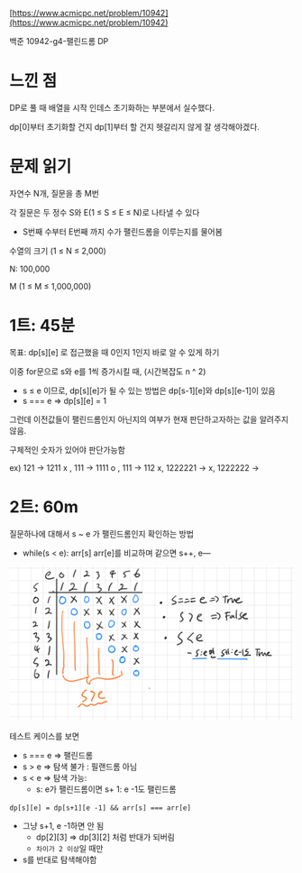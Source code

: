 [https://www.acmicpc.net/problem/10942](https://www.acmicpc.net/problem/10942)

백준 10942-g4-팰린드롬 DP

# 느낀 점

DP로 풀 때 배열을 시작 인데스 초기화하는 부분에서 실수했다.

dp[0]부터 초기화할 건지 dp[1]부터 할 건지 헷갈리지 않게 잘 생각해야겠다.

# 문제 읽기

자연수 N개, 질문을 총 M번

각 질문은 두 정수 S와 E(1 ≤ S ≤ E ≤ N)로 나타낼 수 있다

- S번째 수부터 E번째 까지 수가 팰린드롬을 이루는지를 물어봄

수열의 크기 (1 ≤ N ≤ 2,000)

N: 100,000

M (1 ≤ M ≤ 1,000,000)

# 1트: 45분

목표: dp[s][e] 로 접근했을 때 0인지 1인지 바로 알 수 있게 하기

이중 for문으로 s와 e를 1씩 증가시킬 때, (시간복잡도 n ^ 2)

- s ≤ e 이므로, dp[s][e]가 될 수 있는 방법은 dp[s-1][e]와 dp[s][e-1]이 있음
- s === e ⇒ dp[s][e] = 1

그런데 이전값들이 팰린드롬인지 아닌지의 여부가 현재 판단하고자하는 값을 알려주지 않음.

구체적인 숫자가 있어야 판단가능함

ex) 121 → 1211 x , 111 → 1111 o , 111 → 112 x, 1222221 → x, 1222222 →

# 2트: 60m

질문하나에 대해서 s ~ e 가 팰린드롬인지 확인하는 방법

- while(s < e): arr[s] arr[e]를 비교하며 같으면 s++, e—

![풀이](./%ED%92%80%EC%9D%B4.jpeg)

테스트 케이스를 보면

- s === e ⇒ 팰린드롬
- s > e ⇒ 탐색 불가 : 필랜드롬 아님
- s < e ⇒ 탐색 가능:
  - s: e가 팰린드롬이면 s+ 1: e -1도 팰린드롬

`dp[s][e] = dp[s+1][e -1] && arr[s] === arr[e]`

- 그냥 s+1, e -1하면 안 됨
  - dp[2][3] ⇒ dp[3][2] 처럼 반대가 되버림
  - `차이가 2 이상`일 때만
- s를 반대로 탐색해야함
